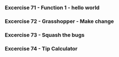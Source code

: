 ### Excercise 71 - Function 1 - hello world

### Excercise 72 - Grasshopper - Make change

### Excercise 73 - Squash the bugs

### Excercise 74 - Tip Calculator
